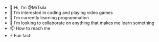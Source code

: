 - 👋 Hi, I’m @MrTsila
- 👀 I’m interested in coding and playing video games 
- 🌱 I’m currently learning programmation 
- 💞️ I’m looking to collaborate on anything that makes me learn something 
- 📫 How to reach me 
- ⚡ Fun fact: 

<!---
MrTsila/MrTsila is a ✨ special ✨ repository because its `README.md` (this file) appears on your GitHub profile.
You can click the Preview link to take a look at your changes.
--->

